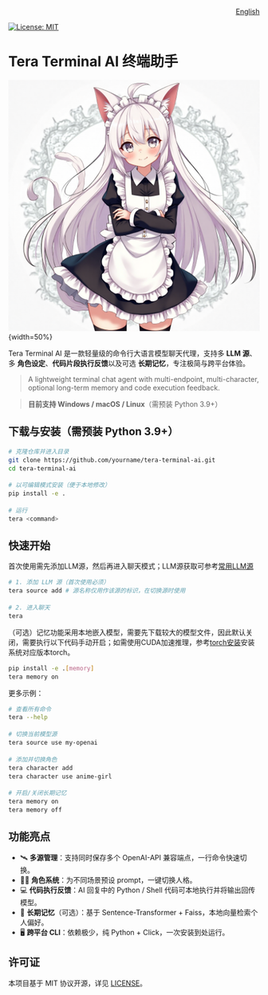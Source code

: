 <p align="right">
  <a href="./docs/README.en.md">English</a>
</p>

[![License: MIT](https://img.shields.io/badge/License-MIT-yellow.svg)](LICENSE)

# Tera Terminal AI 终端助手

![Tera Terminal AI](./docs/imgs/tera.png){width=50%}

Tera Terminal AI 是一款轻量级的命令行大语言模型聊天代理，支持多 **LLM 源**、多 **角色设定**、**代码片段执行反馈**以及可选 **长期记忆**，专注极简与跨平台体验。

> A lightweight terminal chat agent with multi-endpoint, multi-character, optional long-term memory and code execution feedback.

> **目前支持 Windows / macOS / Linux**（需预装 Python 3.9+）

## 下载与安装（需预装 Python 3.9+）

```bash
# 克隆仓库并进入目录
git clone https://github.com/yourname/tera-terminal-ai.git
cd tera-terminal-ai

# 以可编辑模式安装（便于本地修改）
pip install -e .

# 运行
tera <command>
```

## 快速开始

首次使用需先添加LLM源，然后再进入聊天模式；LLM源获取可参考[常用LLM源](./docs/llm_sources.md)
```bash
# 1. 添加 LLM 源（首次使用必须）
tera source add # 源名称仅用作该源的标识，在切换源时使用

# 2. 进入聊天
tera
```

（可选）记忆功能采用本地嵌入模型，需要先下载较大的模型文件，因此默认关闭，需要执行以下代码手动开启；如需使用CUDA加速推理，参考[torch安装](https://pytorch.org/get-started/locally/)安装系统对应版本torch。
```bash
pip install -e .[memory]
tera memory on
```

更多示例：

```bash
# 查看所有命令
tera --help

# 切换当前模型源
tera source use my-openai

# 添加并切换角色
tera character add
tera character use anime-girl

# 开启/关闭长期记忆
tera memory on
tera memory off
```

## 功能亮点

- 🛰️ **多源管理**：支持同时保存多个 OpenAI-API 兼容端点，一行命令快速切换。  
- 🧑‍🎤 **角色系统**：为不同场景预设 prompt，一键切换人格。  
- 💻 **代码执行反馈**：AI 回复中的 Python / Shell 代码可本地执行并将输出回传模型。  
- 💾 **长期记忆**（可选）：基于 Sentence-Transformer + Faiss，本地向量检索个人偏好。  
- 🖥️ **跨平台 CLI**：依赖极少，纯 Python + Click，一次安装到处运行。  

## 许可证

本项目基于 MIT 协议开源，详见 [LICENSE](LICENSE)。